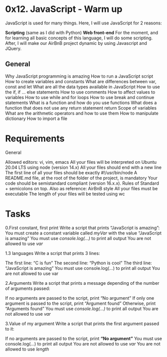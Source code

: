 # 0x12. JavaScript - Warm up

JavaScript is used for many things. Here, I will use JavaScript for 2 reasons:

**Scripting** (same as I did with Python)
**Web front-end**
For the moment, and for learning all basic concepts of this language, I will do some scripting. After, I will make our AirBnB project dynamic by using Javascript and JQuery.

## General

Why JavaScript programming is amazing
How to run a JavaScript script
How to create variables and constants
What are differences between var, const and let
What are all the data types available in JavaScript
How to use the if, if ... else statements
How to use comments
How to affect values to variables
How to use while and for loops
How to use break and continue statements
What is a function and how do you use functions
What does a function that does not use any return statement return
Scope of variables
What are the arithmetic operators and how to use them
How to manipulate dictionary
How to import a file

# Requirements

General

Allowed editors: vi, vim, emacs
All your files will be interpreted on Ubuntu 20.04 LTS using node (version 14.x)
All your files should end with a new line
The first line of all your files should be exactly #!/usr/bin/node
A README.md file, at the root of the folder of the project, is mandatory
Your code should be semistandard compliant (version 16.x.x). Rules of Standard + semicolons on top. Also as reference: AirBnB style
All your files must be executable
The length of your files will be tested using wc
# Tasks

0.First constant, first print
Write a script that prints “JavaScript is amazing”:
You must create a constant variable called *myVar* with the value “JavaScript is amazing”
You must use *console.log(...)* to print all output
You are not allowed to use *var*

1.3 languages
Write a script that prints 3 lines:

The first line: “C is fun”
The second line: “Python is cool”
The third line: “JavaScript is amazing”
You must use console.log(...) to print all output
You are not allowed to use var

2.Arguments
Write a script that prints a message depending of the number of arguments passed:

If no arguments are passed to the script, print “No argument”
If only one argument is passed to the script, print “Argument found”
Otherwise, print “Arguments found”
You must use *console.log(...)* to print all output
You are not allowed to use *var*

3.Value of my argument
Write a script that prints the first argument passed to it:

If no arguments are passed to the script, print **“No argument”**
You must use console.log(...) to print all output
You are not allowed to use *var*
You are not allowed to use *length*